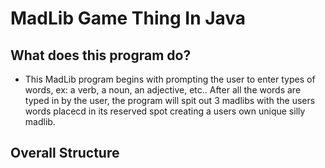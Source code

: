 # MadLib Game Thing In Java

## What does this program do?

- This MadLib program begins with prompting the user to enter types of words, ex: a verb, a noun, an adjective, etc.. After all the words are typed in by the user, the program will spit out 3 madlibs with the users words placecd in its reserved spot creating a users own unique silly madlib.

## Overall Structure 
